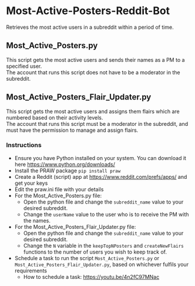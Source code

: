 # Most-Active-Posters-Reddit-Bot
Retrieves the most active users in a subreddit within a period of time.

## Most_Active_Posters.py
This script gets the most active users and sends their names as a PM to a specified user.  
The account that runs this script does not have to be a moderator in the subreddit.

## Most_Active_Posters_Flair_Updater.py
This script gets the most active users and assigns them flairs which are numbered based on their activity levels.  
The account that runs this script must be a moderator in the subreddit, and must have the permission to manage and assign flairs.

### Instructions
- Ensure you have Python installed on your system. You can download it here https://www.python.org/downloads/
- Install the PRAW package ```pip install praw```
- Create a Reddit (script) app at https://www.reddit.com/prefs/apps/ and get your keys
- Edit the praw.ini file with your details
- For the Most_Active_Posters.py file:
  - Open the python file and change the ```subreddit_name``` value to your desired subreddit.
  - Change the ```userName``` value to the user who is to receive the PM with the names.
- For the Most_Active_Posters_Flair_Updater.py file:
  - Open the python file and change the ```subreddit_name``` value to your desired subreddit.
  - Change the ```N``` variable in the ```keepTopNPosters``` and ```createNewFlairs``` functions to the number of users you wish to keep track of.
- Schedule a task to run the script ```Most_Active_Posters.py``` or ```Most_Active_Posters_Flair_Updater.py```, based on whichever fulfils your requirements
  - How to schedule a task: https://youtu.be/4n2fC97MNac
